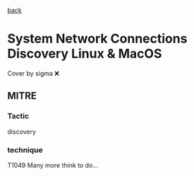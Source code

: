 [back](../index.md)
# System Network Connections Discovery Linux & MacOS
Cover by sigma :x: 
## MITRE
### Tactic
discovery
### technique
T1049
Many more think to do...